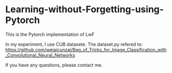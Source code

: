 # Learning-without-Forgetting-using-Pytorch
This is the Pytorch implementation of LwF

In my experiment, I use CUB datasete. The dataset.py refered to: https://github.com/weiaicunzai/Bag_of_Tricks_for_Image_Classification_with_Convolutional_Neural_Networks

If you have any questions, please contact me.
